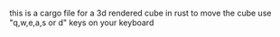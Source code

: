 this is a cargo file for a 3d rendered cube in rust
to move the cube use "q,w,e,a,s or d" keys on your keyboard
